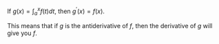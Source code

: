 
If $g(x)=\int_a^x{f(t)}{dt}$, then $g^{\prime}(x)=f(x)$.

This means that if $g$ is the antiderivative of $f$, then the derivative of $g$ will give you $f$.